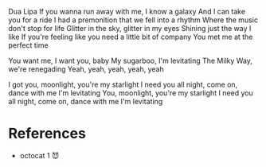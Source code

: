 Dua Lipa
If you wanna run away with me, I know a galaxy
And I can take you for a ride
I had a premonition that we fell into a rhythm
Where the music don't stop for life
Glitter in the sky, glitter in my eyes
Shining just the way I like
If you're feeling like you need a little bit of company
You met me at the perfect time

You want me, I want you, baby
My sugarboo, I'm levitating
The Milky Way, we're renegading 
Yeah, yeah, yeah, yeah, yeah

I got you, moonlight, you're my starlight
I need you all night, come on, dance with me
I'm levitating
You, moonlight, you're my starlight
I need you all night, come on, dance with me
I'm levitating

# References

* octocat 1 😈
